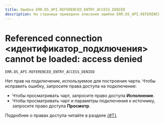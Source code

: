 ```yaml
---
title: Ошибка ERR.DS_API.REFERENCED_ENTRY_ACCESS_DENIED
description: На странице приведено описание ошибки ERR.DS_API.REFERENCED_ENTRY_ACCESS_DENIED.
---
```


# Referenced connection <идентификатор_подключения> cannot be loaded: access denied

`ERR.DS_API.REFERENCED_ENTRY_ACCESS_DENIED`

Нет прав на подключение, используемое для построения чарта. Чтобы исправить ошибку, запросите права доступа на подключение:

* Чтобы просматривать чарт, запросите право доступа **Исполнение**.
* Чтобы просматривать чарт и параметры подключения к источнику, запросите право доступа **Просмотр**.

Подробнее о правах доступа читайте в разделе [{#T}](../../security/index.md).
